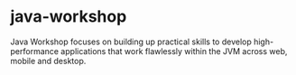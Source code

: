# java-workshop
Java Workshop focuses on building up practical skills to develop high-performance applications that work flawlessly within the JVM across web, mobile and desktop.
